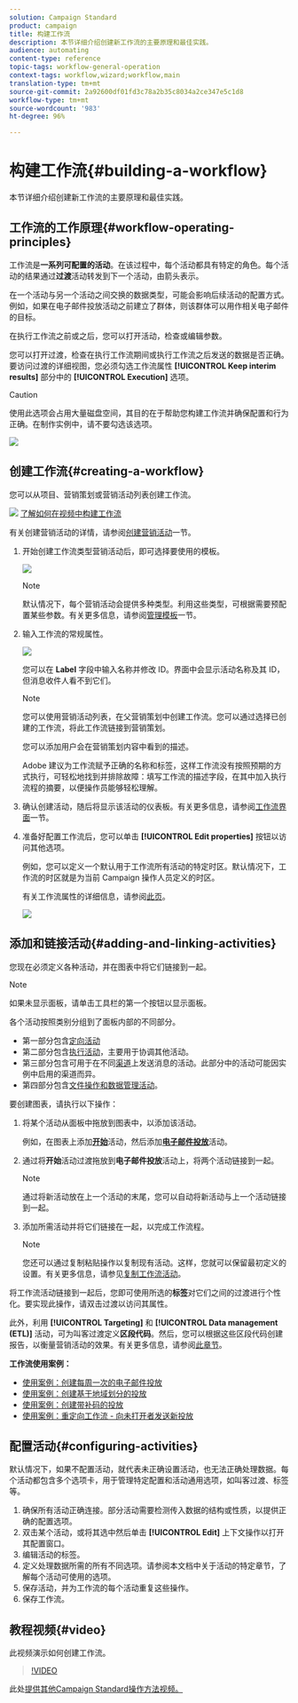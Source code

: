 ```yaml
---
solution: Campaign Standard
product: campaign
title: 构建工作流
description: 本节详细介绍创建新工作流的主要原理和最佳实践。
audience: automating
content-type: reference
topic-tags: workflow-general-operation
context-tags: workflow,wizard;workflow,main
translation-type: tm+mt
source-git-commit: 2a92600df01fd3c78a2b35c8034a2ce347e5c1d8
workflow-type: tm+mt
source-wordcount: '983'
ht-degree: 96%

---
```



# 构建工作流{#building-a-workflow}

本节详细介绍创建新工作流的主要原理和最佳实践。

## 工作流的工作原理{#workflow-operating-principles}

工作流是&#x200B;**一系列可配置的活动**。在该过程中，每个活动都具有特定的角色。每个活动的结果通过&#x200B;**过渡**&#x200B;活动转发到下一个活动，由箭头表示。

在一个活动与另一个活动之间交换的数据类型，可能会影响后续活动的配置方式。例如，如果在电子邮件投放活动之前建立了群体，则该群体可以用作相关电子邮件的目标。

在执行工作流之前或之后，您可以打开活动，检查或编辑参数。

您可以打开过渡，检查在执行工作流期间或执行工作流之后发送的数据是否正确。要访问过渡的详细视图，您必须勾选工作流属性 **[!UICONTROL Keep interim results]** 部分中的 **[!UICONTROL Execution]** 选项。

>[!CAUTION]
>
>使用此选项会占用大量磁盘空间，其目的在于帮助您构建工作流并确保配置和行为正确。在制作实例中，请不要勾选该选项。

![](assets/workflow_overview.png)

## 创建工作流{#creating-a-workflow}

您可以从项目、营销策划或营销活动列表创建工作流。

![](assets/do-not-localize/how-to-video.png) [了解如何在视频中构建工作流](#video)

有关创建营销活动的详情，请参阅[创建营销活动](../../start/using/marketing-activities.md#creating-a-marketing-activity)一节。

1. 开始创建工作流类型营销活动后，即可选择要使用的模板。

   ![](assets/workflow_creation_1.png)

   >[!NOTE]
   >
   >默认情况下，每个营销活动会提供多种类型。利用这些类型，可根据需要预配置某些参数。有关更多信息，请参阅[管理模板](../../start/using/marketing-activity-templates.md)一节。

1. 输入工作流的常规属性。

   ![](assets/workflow_creation_2.png)

   您可以在 **Label** 字段中输入名称并修改 ID。界面中会显示活动名称及其 ID，但消息收件人看不到它们。

   >[!NOTE]
   >
   >您可以使用营销活动列表，在父营销策划中创建工作流。您可以通过选择已创建的工作流，将此工作流链接到营销策划。

   您可以添加用户会在营销策划内容中看到的描述。

   Adobe 建议为工作流赋予正确的名称和标签，这样工作流没有按照预期的方式执行，可轻松地找到并排除故障：填写工作流的描述字段，在其中加入执行流程的摘要，以便操作员能够轻松理解。

1. 确认创建活动，随后将显示该活动的仪表板。有关更多信息，请参阅[工作流界面](../../automating/using/workflow-interface.md)一节。

1. 准备好配置工作流后，您可以单击 **[!UICONTROL Edit properties]** 按钮以访问其他选项。

   例如，您可以定义一个默认用于工作流所有活动的特定时区。默认情况下，工作流的时区就是为当前 Campaign 操作人员定义的时区。

   有关工作流属性的详细信息，请参阅[此页](../../automating/using/managing-execution-options.md)。

   ![](assets/workflow_properties.png)

## 添加和链接活动{#adding-and-linking-activities}

您现在必须定义各种活动，并在图表中将它们链接到一起。

>[!NOTE]
>
>如果未显示面板，请单击工具栏的第一个按钮以显示面板。

各个活动按照类别分组到了面板内部的不同部分。

* 第一部分包含[定向活动](../../automating/using/about-targeting-activities.md)
* 第二部分包含[执行活动](../../automating/using/about-execution-activities.md)，主要用于协调其他活动。
* 第三部分包含可用于在不同[渠道](../../automating/using/about-channel-activities.md)上发送消息的活动。此部分中的活动可能因实例中启用的渠道而异。
* 第四部分包含[文件操作和数据管理活动](../../automating/using/about-data-management-activities.md)。

要创建图表，请执行以下操作：

1. 将某个活动从面板中拖放到图表中，以添加该活动。

   例如，在图表上添加&#x200B;**[开始](../../automating/using/start-and-end.md)**&#x200B;活动，然后添加&#x200B;**[电子邮件投放](../../automating/using/email-delivery.md)**&#x200B;活动。

1. 通过将&#x200B;**开始**&#x200B;活动过渡拖放到&#x200B;**电子邮件投放**&#x200B;活动上，将两个活动链接到一起。

   >[!NOTE]
   >
   >通过将新活动放在上一个活动的末尾，您可以自动将新活动与上一个活动链接到一起。

1. 添加所需活动并将它们链接在一起，以完成工作流程。

   >[!NOTE]
   >
   >您还可以通过复制粘贴操作以复制现有活动。这样，您就可以保留最初定义的设置。有关更多信息，请参见[复制工作流活动](../../automating/using/workflow-interface.md#duplicating-workflow-activities)。

将工作流活动链接到一起后，您即可使用所选的&#x200B;**标签**&#x200B;对它们之间的过渡进行个性化。要实现此操作，请双击过渡以访问其属性。

此外，利用 **[!UICONTROL Targeting]** 和 **[!UICONTROL Data management (ETL)]** 活动，可为叫客过渡定义&#x200B;**区段代码**。然后，您可以根据这些区段代码创建报告，以衡量营销活动的效果。有关更多信息，请参阅[此章节](../../reporting/using/creating-a-report-workflow-segment.md)。

**工作流使用案例：**

* [使用案例：创建每周一次的电子邮件投放](../../automating/using/workflow-weekly-offer.md)
* [使用案例：创建基于地域划分的投放](../../automating/using/workflow-segmentation-location.md)
* [使用案例：创建带补码的投放](../../automating/using/workflow-created-query-with-complement.md)
* [使用案例：重定向工作流 - 向未打开者发送新投放](../../automating/using/workflow-cross-channel-retargeting.md)

## 配置活动{#configuring-activities}

默认情况下，如果不配置活动，就代表未正确设置活动，也无法正确处理数据。每个活动都包含多个选项卡，用于管理特定配置和活动通用选项，如叫客过渡、标签等。

1. 确保所有活动正确连接。部分活动需要检测传入数据的结构或性质，以提供正确的配置选项。
1. 双击某个活动，或将其选中然后单击 **[!UICONTROL Edit]** 上下文操作以打开其配置窗口。
1. 编辑活动的标签。
1. 定义处理数据所需的所有不同选项。请参阅本文档中关于活动的特定章节，了解每个活动可使用的选项。
1. 保存活动，并为工作流的每个活动重复这些操作。
1. 保存工作流。

## 教程视频{#video}

此视频演示如何创建工作流。

>[!VIDEO](https://video.tv.adobe.com/v/23937?quality=12)

此处[提供其他Campaign Standard操作方法视频。](https://experienceleague.adobe.com/docs/campaign-standard-learn/tutorials/overview.html?lang=zh-Hans)
